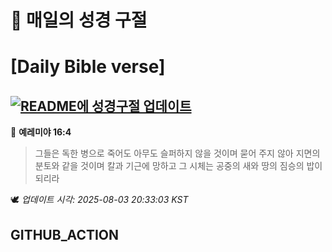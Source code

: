 # 🙏 매일의 성경 구절
# [Daily Bible verse]
## [![README에 성경구절 업데이트](https://github.com/DONGSUKA/first_test/actions/workflows/update-readme-bible.yml/badge.svg)](https://github.com/DONGSUKA/first_test/actions/workflows/update-readme-bible.yml)
<!-- START_BIBLE_VERSE -->
📖 **예레미야 16:4**
> 그들은 독한 병으로 죽어도 아무도 슬퍼하지 않을 것이며 묻어 주지 않아 지면의 분토와 같을 것이며 칼과 기근에 망하고 그 시체는 공중의 새와 땅의 짐승의 밥이 되리라

🕊️ _업데이트 시각: 2025-08-03 20:33:03 KST_
  <!-- END_BIBLE_VERSE -->
## GITHUB_ACTION
